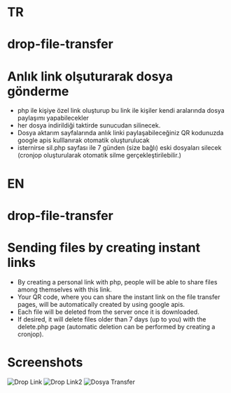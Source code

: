 # TR
# drop-file-transfer
# Anlık link olşuturarak dosya gönderme 
* php ile kişiye özel link oluşturup bu link ile kişiler kendi aralarında dosya paylaşımı yapabilecekler
* her dosya indirildiği taktirde sunucudan silinecek.
* Dosya aktarım sayfalarında anlık linki paylaşabileceğiniz QR kodunuzda google apis kulllanırak otomatik oluşturulucak
* isternirse sil.php sayfası ile 7 günden (size bağlı) eski dosyaları silecek (cronjop oluşturularak otomatik silme gerçekleştirilebilir.)

# EN
# drop-file-transfer
# Sending files by creating instant links
* By creating a personal link with php, people will be able to share files among themselves with this link.
* Your QR code, where you can share the instant link on the file transfer pages, will be automatically created by using google apis.
* Each file will be deleted from the server once it is downloaded.
* If desired, it will delete files older than 7 days (up to you) with the delete.php page (automatic deletion can be performed by creating a cronjop).


# Screenshots
![Drop Link](https://user-images.githubusercontent.com/27200160/197337904-c31593c0-b9a4-472b-ae19-3ef2ceb2e081.png)
![Drop Link2](https://user-images.githubusercontent.com/27200160/197337909-cbf68c7b-4883-4d25-85b8-88bce457376d.png)
![Dosya Transfer](https://user-images.githubusercontent.com/27200160/197337924-44fb5c9b-449d-487a-b90d-f95f1b301e4e.png)
